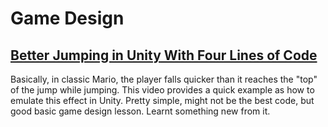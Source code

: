 # Game Design

## [Better Jumping in Unity With Four Lines of Code](https://youtu.be/7KiK0Aqtmzc)

Basically, in classic Mario, the player falls quicker than it reaches the "top" of the jump while jumping. This video provides a quick example as how to emulate this effect in Unity. Pretty simple, might not be the best code, but good basic game design lesson. Learnt something new from it.

